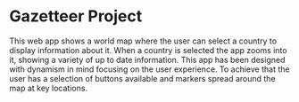 # Gazetteer Project


This web app shows a world map where the user can select a country to display information about it. When a country is selected the app zooms into it, showing a variety of up to date information. This app has been designed with dynamism in mind focusing on the user experience. To achieve that the user has a selection of buttons available and markers spread around the map at key locations.
